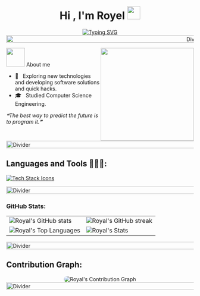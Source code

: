 <h1 align="center"><b>Hi , I'm Royel </b><img src="https://media.giphy.com/media/hvRJCLFzcasrR4ia7z/giphy.gif" width="35"></h1>
<!--  -->
<p align="center">
 <a href="https://git.io/typing-svg"><img src="https://readme-typing-svg.herokuapp.com?font=Fira+Code&pause=1000&color=49DDFF&background=FFFFFF00&center=true&vCenter=true&width=435&lines=Computer+Science+Student;Technology+enthusiast;Passionate+about+learning+new+things" alt="Typing SVG" /></a>

<!-- Divider -->
<img src="https://i.imgur.com/dBaSKWF.gif" height="20" width="1000" alt="Divider">

<picture><img src = "https://github.com/7oSkaaa/7oSkaaa/blob/main/Images/about_me.gif?raw=true" width = 50px></picture> About me
<picture> <img align="right" src="https://github.com/7oSkaaa/7oSkaaa/blob/main/Images/Right_Side.gif?raw=true" width = 250px>

- 🤔 &nbsp; Exploring new technologies and developing software solutions and quick hacks.
- 🎓 &nbsp; Studied Computer Science Engineering. 

<i>❝The best way to predict the future is to program it.❞</i>


<!-- Divider -->
<img src="https://i.imgur.com/dBaSKWF.gif" height="20" width="1000" alt="Divider">


<h2>Languages and Tools 👨🏻‍💻:</h2>

<!-- Tech Stack Icons -->
<p align="left">
  <a href="https://skillicons.dev">
    <img src="https://skillicons.dev/icons?i=c,cpp,java,py,git,github,githubactions,gitlab,vscode,arduino,r,idea,pycharm,django,css,html,sqlite,windows,linux,mint,ubuntu&perline=12" alt="Tech Stack Icons"/>
  </a>
</p>

<!-- Divider -->
<img src="https://i.imgur.com/dBaSKWF.gif" height="20" width="1000" alt="Divider">

<!-- GitHub Stats -->
<h3>GitHub Stats:</h3>
<div align="center">
  <table>
    <tr>
      <td>
        <img src="https://github-readme-stats.vercel.app/api?username=R0yalCode&show_icons=true&theme=tokyonight&hide_title=true&bg_color=00000000&title_color=49DDFF&icon_color=49DDFF" alt="Royal's GitHub stats"/>
      </td>
      <td>
        <img src="https://github-readme-streak-stats.herokuapp.com/?user=R0yalCode&theme=tokyonight&background=FFFFFF00&sideNums=49DDFF&currStreakLabel=49DDFF" alt="Royal's GitHub streak"/>
      </td>
    </tr>
    <tr>
      <td>
        <img src="https://github-readme-stats.vercel.app/api/top-langs/?username=R0yalCode&theme=tokyonight&show_icons=true&bg_color=00000000&title_color=49DDFF&icon_color=49DDFF" alt="Royal's Top Languages"/>
      </td>
      <td>
        <img src="https://github-readme-stats.vercel.app/api?username=R0yalCode&show_icons=true&locale=en&count_private=true&hide_rank=true&custom_title=My%20GitHub%20Stats&disable_animations=true&theme=tokyonight&bg_color=00000000&title_color=49DDFF&icon_color=49DDFF" alt="Royal's Stats"/>
      </td>
    </tr>
  </table>
</div>


<!-- Divider -->
<img src="https://i.imgur.com/dBaSKWF.gif" height="20" width="1000" alt="Divider">

<!-- Contribution Graph -->
<h2>Contribution Graph:</h2>
<div align="center">
  <img src="https://github-readme-activity-graph.vercel.app/graph?username=R0yalCode&bg_color=011627&color=79d3c3&line=c792ea&point=ffeb95&area=true&hide_border=false" alt="Royal's Contribution Graph" style="border-radius: 15px;">
</div>

<!-- Divider -->
<img src="https://i.imgur.com/dBaSKWF.gif" height="20" width="1000" alt="Divider">

